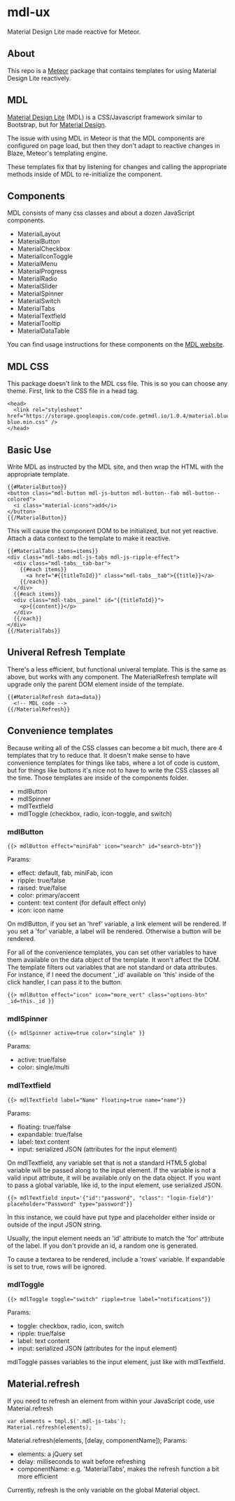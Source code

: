 # mdl-ux #
Material Design Lite made reactive for Meteor.

## About ##
This repo is a [Meteor](https://www.meteor.com/) package that contains templates for using Material Design Lite reactively.

## MDL ##
[Material Design Lite](http://www.getmdl.io/index.html) (MDL) is a CSS/Javascript framework similar to Bootstrap, but for [Material Design](https://www.google.com/design/spec/material-design/introduction.html).

The issue with using MDL in Meteor is that the MDL components are configured on page load, but then they don't adapt to reactive changes in Blaze, Meteor's templating engine.

These templates fix that by listening for changes and calling the appropriate methods inside of MDL to re-initialize the component.

## Components ##
MDL consists of many css classes and about a dozen JavaScript components.
* MaterialLayout
* MaterialButton
* MaterialCheckbox
* MaterialIconToggle
* MaterialMenu
* MaterialProgress
* MaterialRadio
* MaterialSlider
* MaterialSpinner
* MaterialSwitch
* MaterialTabs
* MaterialTextfield
* MaterialTooltip
* MaterialDataTable

You can find usage instructions for these components on the [MDL website](http://www.getmdl.io/index.html).

## MDL CSS ##
This package doesn't link to the MDL css file.  This is so you can choose any theme.  First, link to the CSS file in a head tag.
```
<head>
  <link rel="stylesheet" href="https://storage.googleapis.com/code.getmdl.io/1.0.4/material.blue_grey-blue.min.css" />
</head>
```


## Basic Use ##
Write MDL as instructed by the MDL site, and then wrap the HTML with the appropriate template.

```
{{#MaterialButton}}
<button class="mdl-button mdl-js-button mdl-button--fab mdl-button--colored">
  <i class="material-icons">add</i>
</button>
{{/MaterialButton}}
```

This will cause the component DOM to be initialized, but not yet reactive.
Attach a data context to the template to make it reactive.

```
{{#MaterialTabs items=items}}
<div class="mdl-tabs mdl-js-tabs mdl-js-ripple-effect">
  <div class="mdl-tabs__tab-bar">
    {{#each items}}
      <a href="#{{titleToId}}" class="mdl-tabs__tab">{{title}}</a>
    {{/each}}
  </div>
  {{#each items}}
  <div class="mdl-tabs__panel" id="{{titleToId}}">
    <p>{{content}}</p>
  </div>
  {{/each}}
</div>
{{/MaterialTabs}}
```

## Univeral Refresh Template ##
There's a less efficient, but functional univeral template.  This is the same as above, but works with any component.
The MaterialRefresh template will upgrade only the parent DOM element inside of the template.

```
{{#MaterialRefresh data=data}}
  <!-- MDL code -->
{{/MaterialRefresh}}
```

## Convenience templates ##
Because writing all of the CSS classes can become a bit much, there are 4 templates that try to reduce that.
It doesn't make sense to have convenience templates for things like tabs, where a lot of code is custom, but for things like buttons
it's nice not to have to write the CSS classes all the time.  Those templates are inside of the components folder.
* mdlButton
* mdlSpinner
* mdlTextfield
* mdlToggle (checkbox, radio, icon-toggle, and switch)


### mdlButton ###
```
{{> mdlButton effect="miniFab" icon="search" id="search-btn"}}
```
Params:
* effect:  default, fab, miniFab, icon
* ripple: true/false
* raised: true/false
* color: primary/accent
* content: text content (for default effect only)
* icon: icon name

On mdlButton, if you set an 'href' variable, a link element will be rendered.  If you set a 'for' variable, a label will be rendered. Otherwise a button will be rendered.

For all of the convenience templates, you can set other variables to have them available on the data object of the template.  It won't affect the DOM.  The template filters out variables that are not standard or data attributes.  For instance, if I need the document '_id' available on 'this' inside of the click handler, I can pass it to the button.
```
{{> mdlButton effect="icon" icon="more_vert" class="options-btn" _id=this._id }}
```


### mdlSpinner ###
```
{{> mdlSpinner active=true color="single" }}
```
Params:
* active: true/false
* color: single/multi


### mdlTextfield ###
```
{{> mdlTextfield label="Name" floating=true name="name"}}
```
Params:
* floating: true/false
* expandable: true/false
* label: text content
* input: serialized JSON (attributes for the input element)

On mdlTextfield, any variable set that is not a standard HTML5 global variable will be passed along to the input element.  If the variable is not a valid input attribute, it will be available only on the data object.  If you want to pass a global variable, like id, to the input element, use serialized JSON.

```
{{> mdlTextfield input='{"id":"password", "class": "login-field"}' placeholder="Password" type="password"}}
```
In this instance, we could have put type and placeholder either inside or outside of the input JSON string.

Usually, the input element needs an 'id' attribute to match the 'for' attribute of the label.  If you don't provide an id, a random one is generated.

To cause a textarea to be rendered, include a 'rows' variable.  If expandable is set to true, rows will be ignored.


### mdlToggle ###
```
{{> mdlToggle toggle="switch" ripple=true label="notifications"}}
```
Params:
* toggle: checkbox, radio, icon, switch
* ripple: true/false
* label: text content
* input: serialized JSON (attributes for the input element)

mdlToggle passes variables to the input element, just like with mdlTextfield.


## Material.refresh ##
If you need to refresh an element from within your JavaScript code, use Material.refresh
```
var elements = tmpl.$('.mdl-js-tabs');
Material.refresh(elements);
```
Material.refresh(elements, [delay, componentName]);
Params:
* elements: a jQuery set
* delay: milliseconds to wait before refreshing
* componentName: e.g. 'MaterialTabs', makes the refresh function a bit more efficient

Currently, refresh is the only variable on the global Material object.